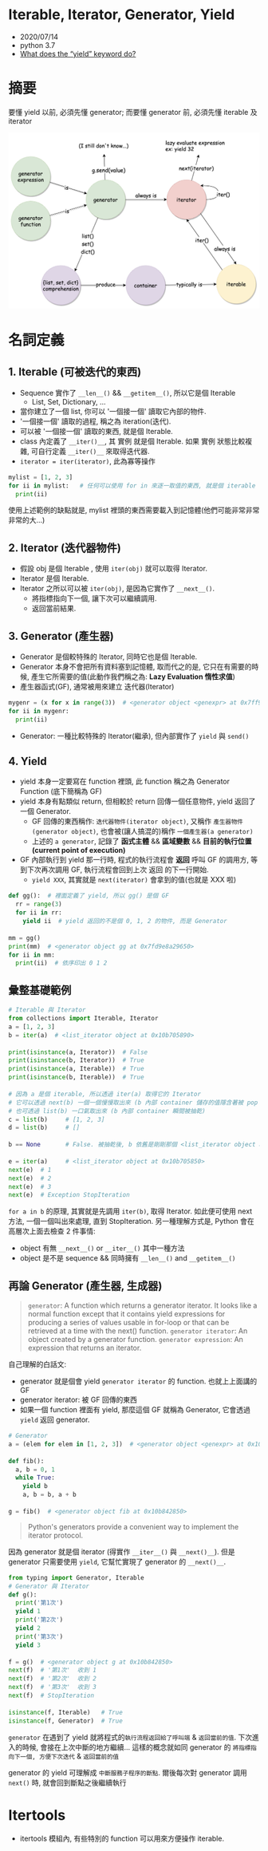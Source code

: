 # Iterable, Iterator, Generator, Yield

- 2020/07/14
- python 3.7
- [What does the “yield” keyword do?](https://stackoverflow.com/questions/231767/what-does-the-yield-keyword-do/231855#231855)



# 摘要

要懂 yield 以前, 必須先懂 generator; 而要懂 generator 前, 必須先懂 iterable 及 iterator

![generator_iterator_iterable](../img/iterator_generator.png)



# 名詞定義

## 1. Iterable (可被迭代的東西)

- Sequence 實作了 `__len__()` && `__getitem__()`, 所以它是個 Iterable
  - List, Set, Dictionary, ...
- 當你建立了一個 list, 你可以 '一個接一個' 讀取它內部的物件.
- '一個接一個' 讀取的過程, 稱之為 iteration(迭代).
- 可以被 '一個接一個' 讀取的東西, 就是個 Iterable.
- class 內定義了 `__iter()__`, 其 實例 就是個 Iterable. 如果 實例 狀態比較複雜, 可自行定義 `__iter()__` 來取得迭代器.
- `iterator = iter(iterator)`, 此為寡等操作

```py
mylist = [1, 2, 3]
for ii in mylist:   # 任何可以使用 for in 來逐一取值的東西, 就是個 iterable (string, list, set, dict, ...)
  print(ii)
```

使用上述範例的缺點就是, mylist 裡頭的東西需要載入到記憶體(他們可能非常非常非常的大...)


## 2. Iterator (迭代器物件)

- 假設 obj 是個 Iterable , 使用 `iter(obj)` 就可以取得 Iterator.
- Iterator 是個 Iterable.
- Iterator 之所以可以被 `iter(obj)`, 是因為它實作了 `__next__()`.
    - 將指標指向下一個, 讓下次可以繼續調用.
    - 返回當前結果.

## 3. Generator (產生器)

- Generator 是個較特殊的 Iterator, 同時它也是個 Iterable.
- Generator 本身不會把所有資料塞到記憶體, 取而代之的是, 它只在有需要的時候, 產生它所需要的值(此動作我們稱之為: **Lazy Evaluation 惰性求值**)
- 產生器函式(GF), 通常被用來建立 迭代器(Iterator)

```py
mygenr = (x for x in range(3))  # <generator object <genexpr> at 0x7ff92814f450>
for ii in mygenr:
  print(ii)
```

- Generator: 一種比較特殊的 Iterator(繼承), 但內部實作了 `yield` 與 `send()`

## 4. Yield

- yield 本身一定要寫在 function 裡頭, 此 function 稱之為 Generator Function (底下簡稱為 GF)
- yield 本身有點類似 return, 但相較於 return 回傳一個任意物件, yield 返回了一個 Generator.
  - GF 回傳的東西稱作: `迭代器物件(iterator object)`, 又稱作 `產生器物件(generator object)`, 也會被(讓人搞混的)稱作 `一個產生器(a generator)`
  - 上述的 `a generator`, 記錄了 **函式主體** && **區域變數** && **目前的執行位置(current point of execution)**
- GF 內部執行到 yield 那一行時, 程式的執行流程會 **返回** 呼叫 GF 的調用方, 等到下次再次調用 GF, 執行流程會回到上次 返回 的下一行開始.
  - `yield XXX`, 其實就是 `next(iterator)` 會拿到的值(也就是 XXX 啦)

```py
def gg():  # 裡面定義了 yield, 所以 gg() 是個 GF
  rr = range(3)
  for ii in rr:
    yield ii  # yield 返回的不是個 0, 1, 2 的物件, 而是 Generator

mm = gg()
print(mm)  # <generator object gg at 0x7fd9e8a29650>
for ii in mm:
  print(ii)  # 依序印出 0 1 2
```


## 彙整基礎範例

```python
# Iterable 與 Iterator
from collections import Iterable, Iterator
a = [1, 2, 3]
b = iter(a)  # <list_iterator object at 0x10b705890>

print(isinstance(a, Iterator))  # False
print(isinstance(b, Iterator))  # True
print(isinstance(a, Iterable))  # True
print(isinstance(b, Iterable))  # True

# 因為 a 是個 iterable, 所以透過 iter(a) 取得它的 Iterator
# 它可以透過 next(b) 一個一個慢慢取出來 (b 內部 container 儲存的值隱含著被 pop 掉了)
# 也可透過 list(b) 一口氣取出來 (b 內部 container 瞬間被抽乾)
c = list(b)     # [1, 2, 3]
d = list(b)     # []

b == None       # False. 被抽乾後, b 依舊是剛剛那個 <list_iterator object at 0x10b705890>

e = iter(a)     # <list_iterator object at 0x10b705850>
next(e)  # 1
next(e)  # 2
next(e)  # 3
next(e)  # Exception StopIteration
```

`for a in b` 的原理, 其實就是先調用 `iter(b)`, 取得 Iterator. 如此便可使用 next 方法, 一個一個叫出來處理, 直到 StopIteration. 另一種理解方式是, Python 會在 高層次上面去檢查 2 件事情:
- object 有無 `__next__()` or `__iter__()` 其中一種方法
- object 是不是 sequence && 同時擁有 `__len__()` and `__getitem__()`



## 再論 Generator (產生器, 生成器)

> `generator`: A function which returns a generator iterator. It looks like a normal function except that it contains yield expressions for producing a series of values usable in for-loop or that can be retrieved at a time with the next() function.
> `generator iterator`: An object created by a generator function.
> `generator expression`: An expression that returns an iterator.

自己理解的白話文:

- generator 就是個會 yield `generator iterator` 的 function. 也就上上面講的 GF
- generator iterator: 被 GF 回傳的東西
- 如果一個 function 裡面有 yield, 那麼這個 GF 就稱為 Generator, 它會透過 `yield` 返回 generator.

```python
# Generator
a = (elem for elem in [1, 2, 3])  # <generator object <genexpr> at 0x10b842950>

def fib():
  a, b = 0, 1
  while True:
    yield b
    a, b = b, a + b

g = fib()  # <generator object fib at 0x10b842850>
```

> Python's generators provide a convenient way to implement the iterator protocol.

因為 generator 就是個 iterator (得實作 `__iter__()` 與 `__next()__`). 但是 generator 只需要使用 `yield`, 它幫忙實現了 generator 的 `__next()__`.


```python
from typing import Generator, Iterable
# Generator 與 Iterator
def g():
  print('第1次')
  yield 1
  print('第2次')
  yield 2
  print('第3次')
  yield 3

f = g()  # <generator object g at 0x10b842850>
next(f)  # '第1次'  收到 1
next(f)  # '第2次'  收到 2
next(f)  # '第3次'  收到 3
next(f)  # StopIteration

isinstance(f, Iterable)   # True
isinstance(f, Generator)  # True
```

`generator` 在遇到了 yield 就將程式的`執行流程返回給了呼叫端` & `返回當前的值`. 下次進入的時候, 會接在上次中斷的地方繼續...  這樣的概念就如同 generator 的 `將指標指向下一個, 方便下次迭代` & `返回當前的值`

generator 的 yield 可理解成 `中斷服務子程序的斷點`. 爾後每次對 generator 調用 `next()` 時, 就會回到斷點之後繼續執行



# Itertools

- itertools 模組內, 有些特別的 function 可以用來方便操作 iterable.



